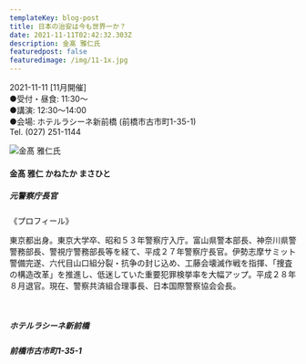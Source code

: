 ```yaml
---
templateKey: blog-post
title: 日本の治安は今も世界一か？
date: 2021-11-11T02:42:32.303Z
description: 金髙 雅仁氏
featuredpost: false
featuredimage: /img/11-1x.jpg
---
```

2021-11-11 \[11月開催]\
●受付・昼食: 11:30〜 \
●講演: 12:30〜14:00 \
●会場: ホテルラシーネ新前橋 (前橋市古市町1-35-1)\
Tel. (027) 251-1144  

![金髙 雅仁氏](/img/11-1x.jpg "金髙 雅仁 かねたか まさひと")

#### 金髙 雅仁 かねたか まさひと

##### 元警察庁長官

《プロフィール》

東京都出身。東京大学卒、昭和５３年警察庁入庁。富山県警本部長、神奈川県警警務部長、警視庁警務部長等を経て、平成２７年警察庁長官。伊勢志摩サミット警備完遂、六代目山口組分裂・抗争の封じ込め、工藤会壊滅作戦を指揮、「捜査の構造改革」を推進し、低迷していた重要犯罪検挙率を大幅アップ。平成２８年８月退官。現在、警察共済組合理事長、日本国際警察協会会長。

<br />

##### ホテルラシーネ新前橋

##### 前橋市古市町1-35-1[](#map)